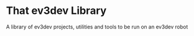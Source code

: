 # That ev3dev Library
A library of ev3dev projects, utilities and tools to be
run on an ev3dev robot
